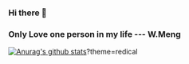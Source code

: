 ### Hi there 👋
### Only Love one person in my life --- W.Meng
[![Anurag's github stats](https://github-readme-stats.vercel.app/api?username=tao625)](https://github.com/anuraghazra/github-readme-stats)?theme=redical
<!--
**tao625/tao625** is a ✨ _special_ ✨ repository because its `README.md` (this file) appears on your GitHub profile.

Here are some ideas to get you started:

- 🔭 I’m currently working on ...
- 🌱 I’m currently learning ...
- 👯 I’m looking to collaborate on ...
- 🤔 I’m looking for help with ...
- 💬 Ask me about ...
- 📫 How to reach me: ...
- 😄 Pronouns: ...
- ⚡ Fun fact: ...
-->
